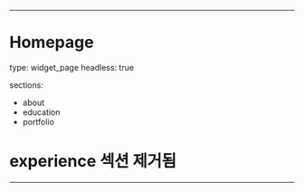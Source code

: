 <!-- ---
# Homepage
type: widget_page

# Homepage is headless, other widget pages are not.
headless: true
--- -->

---
# Homepage
type: widget_page
headless: true

sections:
  - about
  - education
  - portfolio
  # experience 섹션 제거됨
---
